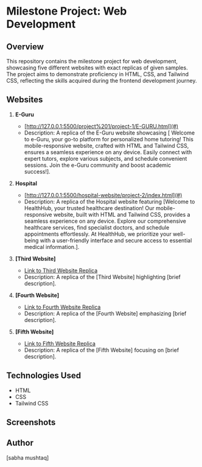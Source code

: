 # Milestone Project: Web Development

## Overview

This repository contains the milestone project for web development, showcasing five different websites with exact replicas of given samples. The project aims to demonstrate proficiency in HTML, CSS, and Tailwind CSS, reflecting the skills acquired during the frontend development journey.

## Websites

1. **E-Guru**
   - [http://127.0.0.1:5500/project%201/project-1/E-GURU.html](#)
   - Description: A replica of the E-Guru website showcasing [ Welcome to e-Guru, your go-to platform for personalized home tutoring! This mobile-responsive website, crafted with HTML and Tailwind CSS, ensures a seamless experience on any device. Easily connect with expert tutors, explore various subjects, and schedule convenient sessions. Join the e-Guru community and boost academic success!].
  

2. **Hospital**
   - [http://127.0.0.1:5500/hospital-website/project-2/index.html](#)
   - Description: A replica of the Hospital website featuring [Welcome to HealthHub, your trusted healthcare destination! Our mobile-responsive website, built with HTML and Tailwind CSS, provides a seamless experience on any device. Explore our comprehensive healthcare services, find specialist doctors, and schedule appointments effortlessly. At HealthHub, we prioritize your well-being with a user-friendly interface and secure access to essential medical information.].

3. **[Third Website]**
   - [Link to Third Website Replica](#)
   - Description: A replica of the [Third Website] highlighting [brief description].

4. **[Fourth Website]**
   - [Link to Fourth Website Replica](#)
   - Description: A replica of the [Fourth Website] emphasizing [brief description].

5. **[Fifth Website]**
   - [Link to Fifth Website Replica](#)
   - Description: A replica of the [Fifth Website] focusing on [brief description].

## Technologies Used

- HTML
- CSS
- Tailwind CSS



## Screenshots





## Author

[sabha mushtaq]

